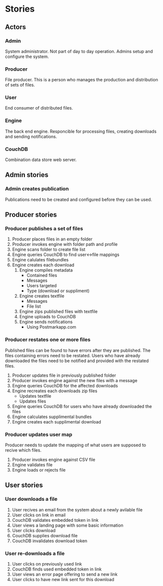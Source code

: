 # Stories

## Actors

### Admin
System administrator. Not part of day to day operation. Admins setup and configure the system.

### Producer
File producer. This is a person who manages the production and distribution of sets of files.

### User
End consumer of distributed files.

### Engine
The back end engine. Responcible for processing files, creating downloads and sending notifications.

### CouchDB
Combination data store web server.

## Admin stories

### Admin creates publication
Publications need to be created and configured before they can be used.

## Producer stories

### Producer publishes a set of files

1. Producer places files in an empty folder
1. Producer invokes engine with folder path and profile
1. Engine scans folder to create file list
1. Engine queries CouchDB to find user<->file mappings
1. Engine calulates filebundles
1. Engine creates each download
    1. Engine compiles metadata
        - Contained files
        - Messages
        - Users targeted
        - Type (download or suppliment)
    1. Engine creates textfile
        - Messages
        - File list
    1. Engine zips published files with textfile
    1. Engine uploads to CouchDB
    1. Engine sends notifications
        - Using Postmarkapp.com

### Producer restates one or more files
Published files can be found to have errors after they are published. The files containing errors need to be restated. Users who have already downloaded the files need to be notified and provided with the restated files.

1. Producer updates file in previously published folder
1. Producer invokes engine against the new files with a message
1. Engine queries CouchDB for the affected downloads
1. Engine recreates each downloads zip files
    - Updates textfile
    - Updates files
1. Engine queries CouchDB for users who have already downloaded the files
1. Engine calculates supplimental bundles
1. Engine creates each supplimental download

### Producer updates user map
Producer needs to update the mapping of what users are supposed to recive which files.

1. Producer invokes engine against CSV file
1. Engine validates file
1. Engine loads or rejects file

## User stories

### User downloads a file

1. User recives an email from the system about a newly avilable file
1. User clicks on link in email
1. CouchDB validates embedded token in link
1. User views a landing page with some basic information
1. User clicks download
1. CouchDB supplies download file
1. CouchDB invalidates download token

### User re-downloads a file

1. User clicks on previously used link
1. CouchDB finds used embedded token in link
1. User views an error page offering to send a new link
1. User clicks to have new link sent for this download
